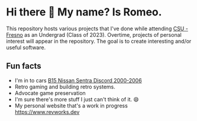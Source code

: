 <!--
**romevang/romevang** is a ✨ _special_ ✨ repository because its `README.md` (this file) appears on your GitHub profile.

Here are some ideas to get you started:

- 🔭 I’m currently working on ...
- 🌱 I’m currently learning ...
- 👯 I’m looking to collaborate on ...
- 🤔 I’m looking for help with ...
- 💬 Ask me about ...
- 📫 How to reach me: ...
- 😄 Pronouns: ...
- ⚡ Fun fact: ...
-->
# Hi there 👋 My name? Is Romeo.
This repository hosts various projects that I've done while attending [CSU - Fresno](https://csm.fresnostate.edu/csci/) as an Undergrad (Class of 2023). Overtime, projects of personal interest will appear in the repository. The goal is to create interesting and/or useful software.

## Fun facts
- I'm in to cars [B15 Nissan Sentra Discord 2000-2006](https://discord.gg/4SrsB4m)
- Retro gaming and building retro systems.
- Advocate game preservation
- I'm sure there's more stuff I just can't think of it. 😄
- My personal website that's a work in progress https://www.revworks.dev
